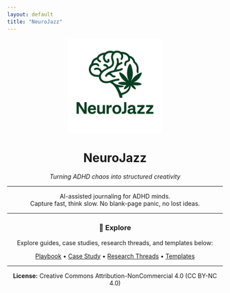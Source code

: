 ```yaml
---
layout: default
title: "NeuroJazz"
---
```


<div style="text-align: center;">
  <img src="assets/logo.png" alt="NeuroJazz Logo" width="220"/>
  <h1>NeuroJazz</h1>
  <p><em>Turning ADHD chaos into structured creativity</em></p>
</div>

---

<p style="text-align: center;">
AI-assisted journaling for ADHD minds.<br>
Capture fast, think slow. No blank-page panic, no lost ideas.
</p>

---

<div style="text-align: center;">
  <h3>🔗 Explore</h3>
  <p>Explore guides, case studies, research threads, and templates below:</p>
  <p>
    <a href="playbook.html">Playbook</a> •
    <a href="case-study/openai-essay.html">Case Study</a> •
    <a href="research-threads/index.html">Research Threads</a> •
    <a href="templates/index.html">Templates</a>
  </p>
</div>

---

<p style="text-align: center;"><strong>License:</strong> Creative Commons Attribution-NonCommercial 4.0 (CC BY-NC 4.0)</p>
